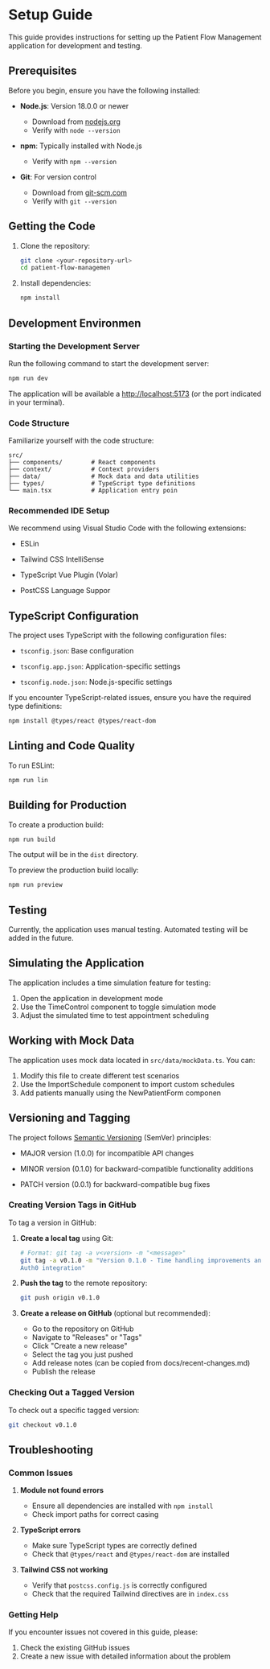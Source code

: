 
# Setup Guide

This guide provides instructions for setting up the Patient Flow
Management application for development and testing.

## Prerequisites

Before you begin, ensure you have the following installed:

- **Node.js**: Version 18.0.0 or newer

  - Download from [nodejs.org](https://nodejs.org/)
  - Verify with `node --version`

- **npm**: Typically installed with Node.js

  - Verify with `npm --version`

- **Git**: For version control
  - Download from [git-scm.com](https://git-scm.com/)
  - Verify with `git --version`

## Getting the Code

1. Clone the repository:

   ```bash
   git clone <your-repository-url>
   cd patient-flow-managemen
   ```

2. Install dependencies:

   ```bash
   npm install
   ```

## Development Environmen

### Starting the Development Server

Run the following command to start the development server:

```bash
npm run dev

```

The application will be available a
[http://localhost:5173](http://localhost:5173) (or the port indicated in
your terminal).

### Code Structure

Familiarize yourself with the code structure:

```plaintex
src/
├── components/        # React components
├── context/           # Context providers
├── data/              # Mock data and data utilities
├── types/             # TypeScript type definitions
└── main.tsx           # Application entry poin

```

### Recommended IDE Setup

We recommend using Visual Studio Code with the following extensions:

- ESLin

- Tailwind CSS IntelliSense

- TypeScript Vue Plugin (Volar)

- PostCSS Language Suppor

## TypeScript Configuration

The project uses TypeScript with the following configuration files:

- `tsconfig.json`: Base configuration

- `tsconfig.app.json`: Application-specific settings

- `tsconfig.node.json`: Node.js-specific settings

If you encounter TypeScript-related issues, ensure you have the required
type definitions:

```bash
npm install @types/react @types/react-dom

```

## Linting and Code Quality

To run ESLint:

```bash
npm run lin

```

## Building for Production

To create a production build:

```bash
npm run build

```

The output will be in the `dist` directory.

To preview the production build locally:

```bash
npm run preview

```

## Testing

Currently, the application uses manual testing. Automated testing will be
added in the future.

## Simulating the Application

The application includes a time simulation feature for testing:

1. Open the application in development mode
2. Use the TimeControl component to toggle simulation mode
3. Adjust the simulated time to test appointment scheduling

## Working with Mock Data

The application uses mock data located in `src/data/mockData.ts`. You can:

1. Modify this file to create different test scenarios
2. Use the ImportSchedule component to import custom schedules
3. Add patients manually using the NewPatientForm componen

## Versioning and Tagging

The project follows [Semantic Versioning](https://semver.org/) (SemVer)
principles:

- MAJOR version (1.0.0) for incompatible API changes

- MINOR version (0.1.0) for backward-compatible functionality additions

- PATCH version (0.0.1) for backward-compatible bug fixes

### Creating Version Tags in GitHub

To tag a version in GitHub:

1. **Create a local tag** using Git:

   ```bash
   # Format: git tag -a v<version> -m "<message>"
   git tag -a v0.1.0 -m "Version 0.1.0 - Time handling improvements and
   Auth0 integration"
   ```

2. **Push the tag** to the remote repository:

   ```bash
   git push origin v0.1.0
   ```

3. **Create a release on GitHub** (optional but recommended):
   - Go to the repository on GitHub
   - Navigate to "Releases" or "Tags"
   - Click "Create a new release"
   - Select the tag you just pushed
   - Add release notes (can be copied from docs/recent-changes.md)
   - Publish the release

### Checking Out a Tagged Version

To check out a specific tagged version:

```bash
git checkout v0.1.0

```

## Troubleshooting

### Common Issues

1. **Module not found errors**

   - Ensure all dependencies are installed with `npm install`
   - Check import paths for correct casing

2. **TypeScript errors**

   - Make sure TypeScript types are correctly defined
   - Check that `@types/react` and `@types/react-dom` are installed

3. **Tailwind CSS not working**
   - Verify that `postcss.config.js` is correctly configured
   - Check that the required Tailwind directives are in `index.css`

### Getting Help

If you encounter issues not covered in this guide, please:

1. Check the existing GitHub issues
2. Create a new issue with detailed information about the problem
